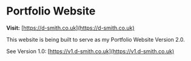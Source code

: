 # Portfolio Website

**Visit:** [https://d-smith.co.uk](https://d-smith.co.uk)

This website is being built to serve as my Portfolio Website Version 2.0.

See Version 1.0: [https://v1.d-smith.co.uk](https://v1.d-smith.co.uk)
